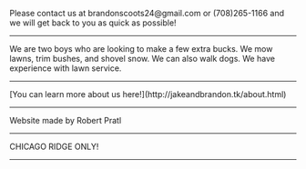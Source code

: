 <html><head> <script async src="//pagead2.googlesyndication.com/pagead/js/adsbygoogle.js"></script>
<script>
  (adsbygoogle = window.adsbygoogle || []).push({
    google_ad_client: "ca-pub-8151323309266940",
    enable_page_level_ads: true
  });
</script> </head> 
</html>
<p> Please contact us at brandonscoots24@gmail.com or (708)265-1166 and we will get back to you as quick as possible! </p>
<hr>
<p> We are two boys who are looking to make a few extra bucks. We mow lawns, trim bushes, and shovel snow. We can also walk dogs. We have experience with lawn service.</p>
<hr>
[You can learn more about us here!](http://jakeandbrandon.tk/about.html)
<hr>
<p> Website made by Robert Pratl </p>
<hr>
<p> CHICAGO RIDGE ONLY! </p>
<hr>
 
